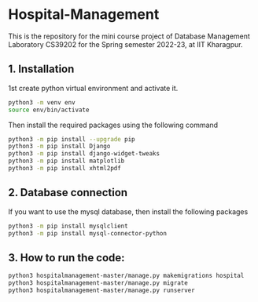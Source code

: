 # Hospital-Management
This is the repository for the mini course project of Database Management Laboratory CS39202 for the Spring semester 2022-23, at IIT Kharagpur.

## 1. Installation  
1st create python virtual environment and activate it.  
```bash
python3 -m venv env
source env/bin/activate
```
Then install the required packages using the following command
```bash
python3 -m pip install --upgrade pip
python3 -m pip install Django
python3 -m pip install django-widget-tweaks
python3 -m pip install matplotlib
python3 -m pip install xhtml2pdf
```
## 2. Database connection
If you want to use the mysql database, then install the following packages
```bash
python3 -m pip install mysqlclient
python3 -m pip install mysql-connector-python
```
## 3. How to run the code:
```bash
python3 hospitalmanagement-master/manage.py makemigrations hospital
python3 hospitalmanagement-master/manage.py migrate
python3 hospitalmanagement-master/manage.py runserver
```
